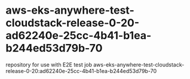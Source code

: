 # aws-eks-anywhere-test-cloudstack-release-0-20-ad62240e-25cc-4b41-b1ea-b244ed53d79b-70
repository for use with E2E test job aws-eks-anywhere-test-cloudstack-release-0-20:ad62240e-25cc-4b41-b1ea-b244ed53d79b-70
